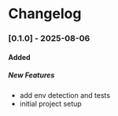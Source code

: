 # Changelog 

### [0.1.0] - 2025-08-06
#### Added
##### New Features

*  add env detection and tests
*  initial project setup
